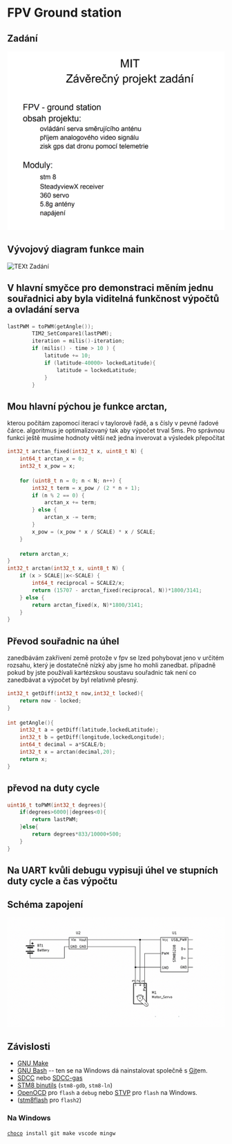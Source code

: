 FPV Ground station
==============================
Zadání
-------------------------------
<img title="a title" alt="TEXt Zadání" src="/iScreen Shoter - Google Chrome - 240617092447.jpg">

Vývojový diagram funkce main
------------------------------------
<img title="a title" alt="TEXt Zadání" src="/vyvoják.jpg">


## V hlavní smyčce pro demonstraci měním jednu souřadnici aby byla viditelná funkčnost výpočtů a ovladání serva

```c
lastPWM = toPWM(getAngle());
        TIM2_SetCompare1(lastPWM);
        iteration = milis()-iteration;
        if (milis() - time > 10 ) {
            latitude += 10;
            if (latitude-40000> lockedLatitude){
                latitude = lockedLatitude;
            }
        }
```
## Mou hlavní pýchou je funkce arctan,
kterou počítám zapomocí iterací v taylorově řadě, a s čísly v pevné řadové čárce.
algoritmus je optimalizovaný tak aby výpočet trval 5ms. Pro správnou funkci ještě musíme hodnoty větší než jedna inverovat a výsledek přepočítat


```c
int32_t arctan_fixed(int32_t x, uint8_t N) {
    int64_t arctan_x = 0;
    int32_t x_pow = x;  

    for (uint8_t n = 0; n < N; n++) {
        int32_t term = x_pow / (2 * n + 1);
        if (n % 2 == 0) {
            arctan_x += term;
        } else {
            arctan_x -= term;
        }
        x_pow = (x_pow * x / SCALE) * x / SCALE;
    }

    return arctan_x;
}
int32_t arctan(int32_t x, uint8_t N) {
    if (x > SCALE||x<-SCALE) {
        int64_t reciprocal = SCALE2/x;  
        return (15707 - arctan_fixed(reciprocal, N))*1800/3141;
    } else {
        return arctan_fixed(x, N)*1800/3141;
    }
}
```
## Převod souřadnic na úhel
zanedbávám zakřivení země protože v fpv se lzed pohybovat jeno v určitém rozsahu, který je dostatečně nízký aby jsme ho mohli zanedbat.
případně pokud by jste používali kartézskou soustavu souřadnic tak není co zanedbávat a výpočet by byl relativně přesný.
```c
int32_t getDiff(int32_t now,int32_t locked){
    return now - locked; 
}

int getAngle(){
    int32_t a = getDiff(latitude,lockedLatitude);
    int32_t b = getDiff(longitude,lockedLongitude);
    int64_t decimal = a*SCALE/b;
    int32_t x = arctan(decimal,20);
    return x;
}
```

## převod na duty cycle
```c
uint16_t toPWM(int32_t degrees){
    if(degrees>6000||degrees<0){
        return lastPWM;
    }else{
        return degrees*833/10000+500;
    }
}
```

## Na UART kvůli debugu vypisuji úhel ve stupních duty cycle a čas výpočtu





Schéma zapojení
------------------------------------
<img title="a title" alt="TEXt Zadání" src="/iScreen Shoter - Acrobat - 240617092623.jpg">




Závislosti
---------------

* [GNU Make](https://www.gnu.org/software/make/)
* [GNU Bash](https://www.gnu.org/software/bash/) -- ten se na Windows
  dá nainstalovat společně s [Git](https://git-scm.com/download/win)em.
* [SDCC](http://sdcc.sourceforge.net/)
  nebo [SDCC-gas](https://github.com/XaviDCR92/sdcc-gas)
* [STM8 binutils](https://stm8-binutils-gdb.sourceforge.io) (`stm8-gdb`, `stm8-ln`)
* [OpenOCD](https://openocd.org/) pro `flash` a `debug`
  nebo [STVP](https://www.st.com/en/development-tools/stvp-stm8.html)
  pro `flash` na Windows.
* ([stm8flash](https://github.com/vdudouyt/stm8flash) pro `flash2`)

### Na Windows

[`choco`](https://chocolatey.org/)` install git make vscode mingw`

